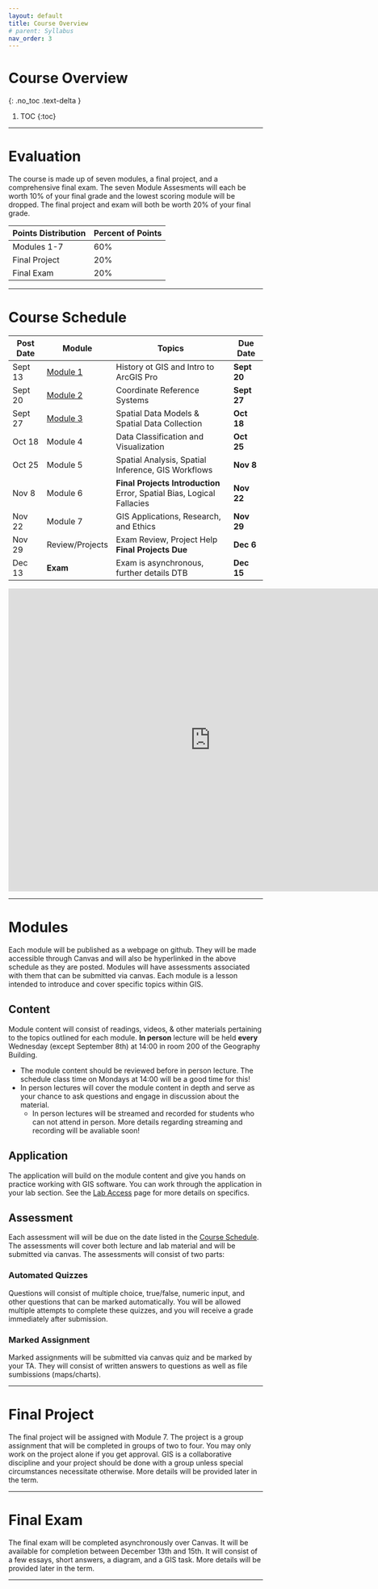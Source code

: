 ```yaml
---
layout: default
title: Course Overview
# parent: Syllabus
nav_order: 3
---
```


# Course Overview
{: .no_toc .text-delta }

1. TOC
{:toc}

---

# Evaluation

The course is made up of seven modules, a final project, and a comprehensive final exam.  The seven Module Assesments will each be worth 10% of your final grade and the lowest scoring module will be dropped.  The final project and exam will both be worth 20% of your final grade.

| Points Distribution | Percent of Points |
|---------------------|-------------------|
| Modules 1-7         | 60%               |
| Final Project       | 20%               |
| Final Exam          | 20%               |

---

# Course Schedule


|Post Date|                          Module                           |                                 Topics                                  | Due Date  |
|---------|-----------------------------------------------------------|-------------------------------------------------------------------------|-----------|
|Sept 13  |[Module 1](https://june-skeeter.github.io/Module1_GEOS270/)|History ot GIS and Intro to ArcGIS Pro                                   |**Sept 20**|
|Sept 20  |[Module 2](https://june-skeeter.github.io/Module2_GEOS270/)|Coordinate Reference Systems                                             |**Sept 27**|
|Sept 27  |[Module 3](https://june-skeeter.github.io/Module3_GEOS270/)|Spatial Data Models & Spatial Data Collection                            |**Oct 18** |
|Oct 18   |Module 4                                                   |Data Classification and Visualization                                    |**Oct 25** |
|Oct 25   |Module 5                                                   |Spatial Analysis, Spatial Inference, GIS Workflows                       |**Nov 8**  |
|Nov 8    |Module 6                                                   |**Final Projects Introduction**<br>Error, Spatial Bias, Logical Fallacies|**Nov 22** |
|Nov 22   |Module 7                                                   |GIS Applications, Research, and Ethics                                   |**Nov 29** |
|Nov 29   |Review/Projects                                            |Exam Review, Project Help<br>**Final Projects Due**                      |**Dec 6**  |
|Dec 13   |**Exam**                                                   |Exam is asynchronous, further details DTB                                |**Dec 15** |

<iframe src="https://calendar.google.com/calendar/embed?src=8c8pmsg6k1kf44sdn9mh84p0bg%40group.calendar.google.com&ctz=America%2FVancouver" style="border: 0" width="800" height="600" frameborder="0" scrolling="no"></iframe>

---

# Modules

Each module will be published as a webpage on github.  They will be made accessible through Canvas and will also be hyperlinked in the above schedule as they are posted.  Modules will have assessments associated with them that can be submitted via canvas.  Each module is a lesson intended to introduce and cover specific topics within GIS.

## Content

Module content will consist of readings, videos, & other materials pertaining to the topics outlined for each module.  **In person** lecture will be held **every** Wednesday (except September 8th) at 14:00 in room 200 of the Geography Building.
* The module content should be reviewed before in person lecture.  The schedule class time on Mondays at 14:00 will be a good time for this!
* In person lectures will cover the module content in depth and serve as your chance to ask questions and engage in discussion about the material.
  * In person lectures will be streamed and recorded for students who can not attend in person.  More details regarding streaming and recording will be avaliable soon!

## Application

The application will build on the module content and give you hands on practice working with GIS software.  You can work through the application in your lab section.  See the [Lab Access](/Labs.md) page for more details on specifics. 

## Assessment

Each assessment will will be due on the date listed in the [Course Schedule](#course-schedule).  The assessments will cover both lecture and lab material and will be submitted via canvas.  The assessments will consist of two parts:

### Automated Quizzes

Questions will consist of multiple choice, true/false, numeric input, and other questions that can be marked automatically.  You will be allowed multiple attempts to complete these quizzes, and you will receive a grade immediately after submission.  

### Marked Assignment

Marked assignments will be submitted via canvas quiz and be marked by your TA.  They will consist of written answers to questions as well as file sumbissions (maps/charts).

---

# Final Project

The final project will be assigned with Module 7.  The project is a group assignment that will be completed in groups of two to four.  You may only work on the project alone if you get approval.  GIS is a collaborative discipline and your project should be done with a group unless special circumstances necessitate otherwise.  More details will be provided later in the term.

---

# Final Exam

The final exam will be completed asynchronously over Canvas. It will be available for completion between December 13th and 15th.  It will consist of a few essays, short answers, a diagram, and a GIS task.  More details will be provided later in the term.

---